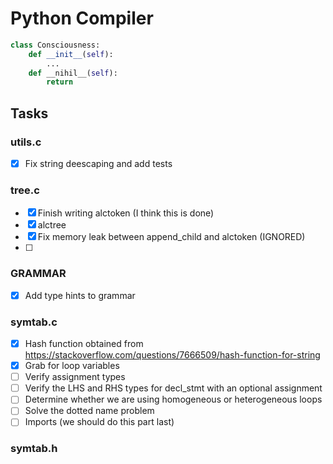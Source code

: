 # Python Compiler
```python
class Consciousness:
    def __init__(self):
        ...
    def __nihil__(self):
        return 
```

## Tasks

### utils.c
- [x] Fix string deescaping and add tests

### tree.c
- [x] Finish writing alctoken (I think this is done)
- [x] alctree
- [x] Fix memory leak between append\_child and alctoken (IGNORED)
- [ ] 

### GRAMMAR
- [x] Add type hints to grammar

### symtab.c
- [x] Hash function obtained from https://stackoverflow.com/questions/7666509/hash-function-for-string
- [x] Grab for loop variables
- [ ] Verify assignment types
- [ ] Verify the LHS and RHS types for decl\_stmt with an optional assignment
- [ ] Determine whether we are using homogeneous or heterogeneous loops
- [ ] Solve the dotted name problem
- [ ] Imports (we should do this part last)
### symtab.h
